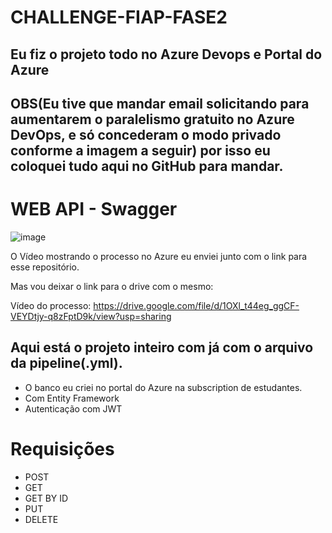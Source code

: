 # CHALLENGE-FIAP-FASE2
## Eu fiz o projeto todo no Azure Devops e Portal do Azure
## OBS(Eu tive que mandar email solicitando para aumentarem o paralelismo gratuito no Azure DevOps, e só concederam o modo privado conforme a imagem a seguir) por isso eu coloquei tudo aqui no GitHub para mandar.

# WEB API - Swagger
![image](https://github.com/Renangenito/CHALLENGE-FIAP-FASE2/assets/77756047/03b48bdf-db0c-460b-97c0-cc370259ef56)

O Vídeo mostrando o processo no Azure eu enviei junto com o link para esse repositório.

Mas vou deixar o link para o drive com o mesmo:

Vídeo do processo:
https://drive.google.com/file/d/1OXl_t44eg_ggCF-VEYDtjy-q8zFptD9k/view?usp=sharing

## Aqui está o projeto inteiro com já com o arquivo da pipeline(.yml).

* O banco eu criei no portal do Azure na subscription de estudantes.
* Com Entity Framework
* Autenticação com JWT

# Requisições
* POST
* GET
* GET BY ID
* PUT
* DELETE




